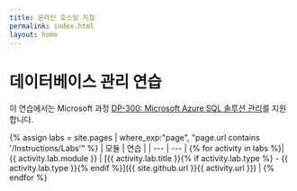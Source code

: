 ```yaml
---
title: 온라인 호스팅 지침
permalink: index.html
layout: home
---
```


# <a name="database-administration-exercises"></a>데이터베이스 관리 연습

이 연습에서는 Microsoft 과정 [DP-300: Microsoft Azure SQL 솔루션 관리](https://docs.microsoft.com/training/courses/dp-300t00)를 지원합니다.

{% assign labs = site.pages | where_exp:"page", "page.url contains '/Instructions/Labs'" %}
| 모듈 | 연습 |
| --- | --- | 
{% for activity in labs  %}| {{ activity.lab.module }} | [{{ activity.lab.title }}{% if activity.lab.type %} - {{ activity.lab.type }}{% endif %}]({{ site.github.url }}{{ activity.url }}) |
{% endfor %}

